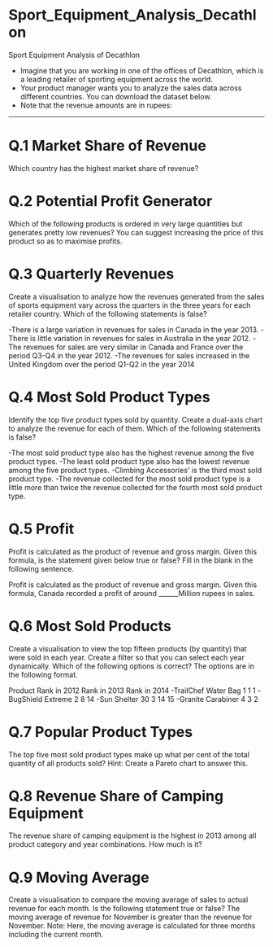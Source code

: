 # Sport_Equipment_Analysis_Decathlon
Sport Equipment Analysis of Decathlon 

- Imagine that you are working in one of the offices of Decathlon, which is a leading retailer of sporting equipment across the world. 
- Your product manager wants you to analyze the sales data across different countries. You can download the dataset below. 
- Note that the revenue amounts are in rupees:
----------------------------------------

# Q.1 Market Share of Revenue
Which country has the highest market share of revenue?

# Q.2 Potential Profit Generator
Which of the following products is ordered in very large quantities but generates pretty low revenues? 
You can suggest increasing the price of this product so as to maximise profits.

# Q.3 Quarterly Revenues
Create a visualisation to analyze how the revenues generated from the sales of sports equipment
vary across the quarters in the three years for each retailer country. Which of the following statements is false?

-There is a large variation in revenues for sales in Canada in the year 2013.
-There is little variation in revenues for sales in Australia in the year 2012.
-The revenues for sales are very similar in Canada and France over the period Q3-Q4 in the year 2012. 
-The revenues for sales increased in the United Kingdom over the period Q1-Q2 in the year 2014

# Q.4 Most Sold Product Types
Identify the top five product types sold by quantity. Create a dual-axis chart to analyze the revenue for each of them. Which of the following statements is false?

-The most sold product type also has the highest revenue among the five product types.
-The least sold product type also has the lowest revenue among the five product types.
-Climbing Accessories' is the third most sold product type.
-The revenue collected for the most sold product type is a little more than twice the revenue collected for the fourth most sold product type.

# Q.5 Profit
Profit is calculated as the product of revenue and gross margin. Given this formula, is the statement given below true or false?
Fill in the blank in the following sentence.

Profit is calculated as the product of revenue and gross margin. Given this formula, Canada recorded a profit of around ______Million rupees in sales.

# Q.6 Most Sold Products
Create a visualisation to view the top fifteen products (by quantity) that were sold in each year. Create a filter so that you can select each year dynamically. Which of the following options is correct? The options are in the following format.

Product	Rank in 2012	Rank in 2013	Rank in 2014
-TrailChef Water Bag	1	1	1
-BugShield Extreme	2	8	14
-Sun Shelter 30	3	14	15
-Granite Carabiner	4	3	2

# Q.7 Popular Product Types
The top five most sold product types make up what per cent of the total quantity of all products sold?
Hint: Create a Pareto chart to answer this.

# Q.8 Revenue Share of Camping Equipment
The revenue share of camping equipment is the highest in 2013 among all product category and year combinations. How much is it?


# Q.9 Moving Average
Create a visualisation to compare the moving average of sales to actual revenue for each month. Is the following statement true or false?
The moving average of revenue for November is greater than the revenue for November.
Note: Here, the moving average is calculated for three months including the current month.
